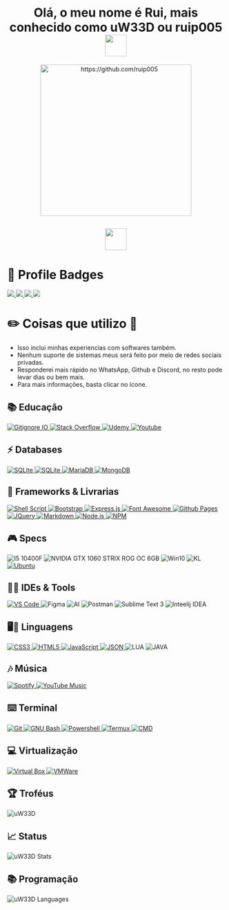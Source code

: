<h1 align="center">
	Olá, o meu nome é Rui, mais conhecido como uW33D ou ruip005
	<img src="https://media.giphy.com/media/mGcNjsfWAjY5AEZNw6/giphy.gif" width="50"/>
</h1>
<p align="center">
    <img src="https://media.giphy.com/media/zQQBpOzpGQxAqutlLz/giphy-downsized-large.gif" width="350" height="350" alt="https://github.com/ruip005"/>
</p>
<h2 align="center">
	<img src="https://media.tenor.com/akBy6qWGjs4AAAAi/peach-cat-mochi-peach-cat.gif" width="50"/>
</h2>

# 📛 Profile Badges

<p>
    <a href="https://img.shields.io">
        <img src="https://img.shields.io/github/followers/ruip005.svg?style=social&label=Follow&maxAge=2592000"/>
    </a>
    <a href="https://hits.seeyoufarm.com">
        <img src="https://hits.seeyoufarm.com/api/count/incr/badge.svg?url=https%3A%2F%2Fgithub.com%2Fruip005%2Fmta_anticheat&count_bg=%2379C83D&title_bg=%23555555&icon=&icon_color=%23E7E7E7&title=hits&edge_flat=false"/>
    </a>
    <a href="https://img.shields.io">
        <img src="https://img.shields.io/github/last-commit/ruip005/mta_anticheat.svg"/>
    </a>
    <a href="https://github.com/ruip005">
        <img src="https://img.shields.io/badge/Ask%20me-anything-1abc9c.svg"/>
    </a>
</p>

# ✏️ Coisas que utilizo 📜

- Isso inclui minhas experiencias com softwares também.
- Nenhum suporte de sistemas meus será feito por meio de redes sociais privadas.
- Responderei mais rápido no WhatsApp, Github e Discord, no resto pode levar dias ou bem mais.
- Para mais informações, basta clicar no ícone.

## 📚 Educação

<p>
    <a href="https://www.gitignore.io">
        <img alt="Gitignore IO" src="https://img.shields.io/badge/Gitignore.io-204ECF?logo=gitignoredotio&logoColor=white&style=for-the-badge"/>
    </a>
    <a href="https://stackoverflow.com/">
        <img alt="Stack Overflow" src="https://img.shields.io/badge/Stack%20Overflow-F58025?style=for-the-badge&logo=Stack%20Overflow&logoColor=white"/>
    </a>
    <a href="https://www.udemy.com">
        <img alt="Udemy" src="https://img.shields.io/badge/Udemy-A435F0?style=for-the-badge&logo=Udemy&logoColor=white"/>
    </a>
    <a href="https://youtube.com">
        <img alt="Youtube" src="https://img.shields.io/badge/YouTube-FF0000?style=for-the-badge&logo=YouTube&logoColor=white"/>
    </a>
</p>

## ⚡ Databases

<p>
    <a href="https://www.sqlite.org/index.html">
        <img alt="SQLite" src="https://img.shields.io/badge/SQLite-07405E?logo=sqlite&logoColor=white&style=for-the-badge"/>
    </a>
    <a href="https://www.mysql.com">
        <img alt="SQLite" src="https://img.shields.io/badge/MySQL-005C84?style=for-the-badge&logo=mysql&logoColor=white"/>
    </a>
    <a href="https://mariadb.org/">
        <img alt="MariaDB" src="https://img.shields.io/badge/MariaDB-003545?style=for-the-badge&logo=mariadb&logoColor=white"/>
    </a>
    <a href="www.mongodb.com">
        <img alt="MongoDB" src="https://img.shields.io/badge/MongoDB-47A248?style=for-the-badge&logo=MongoDB&logoColor=white"/>
    </a>
</p>

## 🚀 Frameworks & Livrarias

<p>
    <a href="https://www.gnu.org/s/bash/manual/html_node/Shell-Scripts.html">
        <img alt="Shell Script" src="https://img.shields.io/badge/Shell_Script-121011?logo=gnu-bash&logoColor=white&style=for-the-badge"/>
    </a>
    <a href="https://getbootstrap.com">
        <img alt="Bootstrap" src="https://img.shields.io/badge/Bootstrap-563D7C?logo=bootstrap&logoColor=white&style=for-the-badge"/>
    </a>
    <a href="https://expressjs.com">
        <img alt="Express.js" src="https://img.shields.io/badge/Express.js-000000?logo=express&logoColor=white&style=for-the-badge"/>
    </a>
    <a href="https://fontawesome.com">
        <img alt="Font Awesome" src="https://img.shields.io/badge/Font_Awesome-339AF0?logo=fontawesome&logoColor=white&style=for-the-badge"/>
    </a>
    <a href="https://pages.github.com">
        <img alt="Github Pages" src="https://img.shields.io/badge/Github%20Pages-222222?logo=GitHub%20Pages&logoColor=white&style=for-the-badge"/>
    </a>
    <a href="https://jquery.com">
        <img alt="JQuery" src="https://img.shields.io/badge/jQuery-0769AD?logo=jquery&logoColor=white&style=for-the-badge"/>
    </a>
    <a href="https://www.markdownguide.org">
        <img alt="Markdown" src="https://img.shields.io/badge/Markdown-000000?logo=markdown&logoColor=white&style=for-the-badge"/>
    </a>
    <a href="https://nodejs.org">
        <img alt="Node.js" src="https://img.shields.io/badge/Node.js-339933?logo=nodedotjs&logoColor=white&style=for-the-badge"/>
    </a>
    <a href="https://www.npmjs.com">
        <img alt="NPM" src="https://img.shields.io/badge/NPM-CB3837?logo=npm&logoColor=white&style=for-the-badge"/>
    </a>
</p>

## 🎮 Specs

<p>
    <a >
        <img alt="I5 10400F" src="https://img.shields.io/badge/Intel-Core_i5_10400F-0071C5?style=for-the-badge&logo=intel&logoColor=white"/>
    </a>
    <a >
        <img alt="NVIDIA GTX 1060 STRIX ROG OC 6GB" src="https://img.shields.io/badge/NVIDIA-GTX1060%20strix%20rog%20oc-76B900?style=for-the-badge&logo=nvidia&logoColor=white"/>
    </a>
    <a >
        <img alt="Win10" src="https://img.shields.io/badge/WINDOWS_10_HOME-0078D6?style=for-the-badge&logo=windows&logoColor=white"/>
    </a>
    <a >
        <img alt="KL" src="https://img.shields.io/badge/Kali_Linux-557C94?style=for-the-badge&logo=kali-linux&logoColor=white"/>
    </a>
    <a href="https://help.ubuntu.com/community/Installation/MinimalCD">
        <img alt="Ubuntu" src="https://img.shields.io/badge/Ubuntu-E95420?logo=ubuntu&logoColor=white&style=for-the-badge"/>
    </a>
</p>

## 👩‍💻 IDEs & Tools

<p>
    <a href="https://code.visualstudio.com">
        <img alt="VS Code" src="https://img.shields.io/badge/Visual_Studio_Code-0078D4?logo=visual%20studio%20code&logoColor=white&style=for-the-badge"/>
    </a>
    <a>
        <img alt="Figma" src="https://img.shields.io/badge/Figma-000000?logo=figma&logoColor=fff&style=for-the-badge"/>
    </a>
    <a>
        <img alt="AI" src="https://img.shields.io/badge/Adobe%20Illustrator-FF9A00?logo=adobeillustrator&logoColor=fff&style=for-the-badge"/>
    </a>
    <a>
        <img alt="Postman" src="https://img.shields.io/badge/Postman-FF6C37?style=for-the-badge&logo=postman&logoColor=white"/>
    </a>
    <a>
        <img alt="Sublime Text 3" src="https://img.shields.io/badge/sublime_text-%23575757.svg?&style=for-the-badge&logo=sublime-text&logoColor=important"/>
    </a>
    <a>
        <img alt="Inteelij IDEA" src="https://img.shields.io/badge/IntelliJ_IDEA-000000.svg?style=for-the-badge&logo=intellij-idea&logoColor=white"/>
    </a>
</p>

## 🖥👤 Linguagens

<p>
    <a href="https://developer.mozilla.org/pt-BR/docs/Web/CSS">
        <img alt="CSS3" src="https://img.shields.io/badge/CSS3-1572B6?logo=css3&logoColor=white&style=for-the-badge"/>
    </a>
    <a href="https://developer.mozilla.org/en-US/docs/Glossary/HTML5">
        <img alt="HTML5" src="https://img.shields.io/badge/HTML5-E34F26?logo=html5&logoColor=white&style=for-the-badge"/>
    </a>
    <a href="https://developer.mozilla.org/pt-BR/docs/Web/JavaScript">
        <img alt="JavaScript" src="https://img.shields.io/badge/JavaScript-323330?logo=javascript&logoColor=F7DF1E&style=for-the-badge"/>
    </a>
    <a href="https://www.json.org">
        <img alt="JSON" src="https://img.shields.io/badge/JSON-5E5C5C?logo=json&logoColor=white&style=for-the-badge"/>
    </a>
    <a>
        <img alt="LUA" src="https://img.shields.io/badge/Lua-2C2D72?style=for-the-badge&logo=lua&logoColor=white"/>
    </a>
    <a>
        <img alt="JAVA" src="https://img.shields.io/badge/Java-ED8B00?style=for-the-badge&logo=openjdk&logoColor=white"/>
    </a>
</p>

## 🎶 Música

<p>
    <a href="https://open.spotify.com/user/ruip005_pt">
        <img alt="Spotify" src="https://img.shields.io/badge/Spotify-1ED760?&logo=spotify&logoColor=white&style=for-the-badge"/>
    </a>
    <a href="https://www.youtube.com/@RUIPuW33D">
        <img alt="YouTube Music" src="https://img.shields.io/badge/YouTube_Music-FF0000?logo=youtube-music&logoColor=white&style=for-the-badge"/>
    </a>
</p>

## ⌨️ Terminal

<p>
    <a href="https://git-scm.com/downloads">
        <img alt="Git" src="https://img.shields.io/badge/GIT-E44C30?logo=git&logoColor=white&style=for-the-badge"/>
    </a>
    <a href="https://www.gnu.org/software/bash">
        <img alt="GNU Bash" src="https://img.shields.io/badge/GNU%20Bash-4EAA25?logo=GNU%20Bash&logoColor=white&style=for-the-badge"/>
    </a>
    <a href="https://learn.microsoft.com/pt-br/powershell/scripting/overview">
        <img alt="Powershell" src="https://img.shields.io/badge/Powershell-5391FE?logo=powershell&logoColor=white&style=for-the-badge"/>
    </a>
    <a href="https://termux.dev">
        <img alt="Termux" src="https://img.shields.io/badge/Termux-000000?logo=hyper&logoColor=white&style=for-the-badge"/>
    </a>
    <a href="https://learn.microsoft.com/pt-br/windows-server/administration/windows-commands/cmd">
        <img alt="CMD" src="https://img.shields.io/badge/Windows%20Terminal-4D4D4D?logo=windows%20terminal&logoColor=white&style=for-the-badge"/>
    </a>
</p>

## 💻 Virtualização

<p>
    <a href="https://www.virtualbox.org">
        <img alt="Virtual Box" src="https://img.shields.io/badge/VirtualBox-21416b?logo=VirtualBox&logoColor=white&style=for-the-badge"/>
    </a>
    <a href="https://www.vmware.com">
        <img alt="VMWare" src="https://img.shields.io/badge/VMware-231f20?logo=VMware&logoColor=white&style=for-the-badge"/>
    </a>
</p>


## 🏆 Troféus

<img src="https://github-profile-trophy.vercel.app/?username=ruip005" alt="uW33D" />

## 📈 Status

<img alt="uW33D Stats" src="https://github-readme-stats.vercel.app/api?username=ruip005&theme=github_dark&show_icons=true&bg_color=1F222E&title_color=F85D7F&icon_color=F8D866&count_private=true"/>

## 📚 Programação

<img alt="uW33D Languages" src="https://github-readme-stats.vercel.app/api/top-langs/?username=ruip005&layout=compact&theme=github_dark&bg_color=1F222E&title_color=F85D7F&icon_color=F8D866"/>
